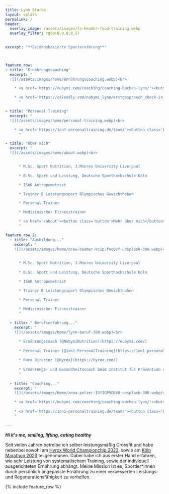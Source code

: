 ```yaml
---
title: Lynn Starke
layout: splash
permalink: /
header:
  overlay_image: /assets/images/ls-header-food-training.webp
  overlay_filter: rgba(0,0,0,0.5)
  

excerpt: "**Evidenzbasierte Sporternährung**"



feature_row:
- title: "Ernährungscoaching"
  excerpt: "
  ![](/assets/images/home/ernährungscoaching.webp)<br>

    * <a href='https://nubymi.com/coaching/coaching-buchen-lynn/'><button class='button'>Ernährungscoaching buchen</button></a>

    * <a href='https://calendly.com/nubymi_lynn/erstgespraech_check-in'><button class='button'>Erstgespräch buchen</button></a>
      "

- title: "Personal Training"
  excerpt: "
  ![](/assets/images/home/personal-training.webp)<br>

    * <a href='https://1on1-personaltraining.de/team/'><button class='button'>Personal Training buchen</button></a>
      "

- title: "Über mich"
  excerpt: "
  ![](/assets/images/home/about.webp)<br>


      * M.Sc. Sport Nutrition, J.Moores University Liverpool
    
      * B.Sc. Sport und Leistung, Deutsche Sporthochschule Köln

      * ISAK Antropometrist   

      * Trainer B Leistungssport Olympisches Gewichtheben

      * Personal Trainer

      * Medizinischer Fitnesstrainer

      * <a href='/about'><button class='button'>Mehr über mich</button></a>      
      "

feature_row_2:
  - title: "Ausbildung..."
    excerpt: "
    ![](/assets/images/home/drew-beamer-Vc1pJfvoQvY-unsplash-300.webp)<br>
    

      * M.Sc. Sport Nutrition, J.Moores University Liverpool
    
      * B.Sc. Sport und Leistung, Deutsche Sporthochschule Köln

      * ISAK Antropometrist   

      * Trainer B Leistungssport Olympisches Gewichtheben

      * Personal Trainer

      * Medizinischer Fitnesstrainer
      "
    
  - title: " Berufserfahrung..."
    excerpt: "
    ![](/assets/images/home/lynn-beruf-300.webp)<br>

      * Ernährungscoach [@NubymiNutrition](https://nubymi.com/)
    
      * Personal Trainer [@1on1-PersonalTraining](https://1on1-personaltraining.de/)
    
      * Race Director [@Hyrox](https://hyrox.com/)
    
      * Ernährungs- und Gesundheitscoach beim Institut für Prävention und Nachsorge [@IPN](https://ipn.eu/)
      "
  
  - title: "Coaching..."
    excerpt: "
    ![](/assets/images/home/anna-pelzer-IGfIGP5ONV0-unsplash-300.webp)<br>

    * <a href='https://nubymi.com/coaching/coaching-buchen-lynn/'><button class='button'>Ernährungscoaching buchen</button></a>
    
    * <a href='https://1on1-personaltraining.de/team/'><button class='button'>Personal Training buchen</button></a>
    "

---
```


<div class="emp-box">

<b><i> Hi it's me, smiling, lifting, eating healthy </i></b>

</div>

Seit vielen Jahren betreibe ich selber leistungsmäßig Crossfit und habe nebenbei sowohl am [Hyrox World Championchip 2023](hyrox-wc23-manchester), sowie am [Köln Marathon 2023](/assets/images/Marathon_Urkunde.jpeg) teilgenommen. Dabei habe ich aus erster Hand erfahren, wie sehr Leistung von systematischem Training, sowie der individuell ausgerichteten Ernährung abhängt.
Meine Mission ist es, Sportler*Innen durch persönlich angepasste Ernährung zu einer verbesserten Leistungs- und Regenerationsfähigkeit zu verhelfen.

{% include feature_row %}
